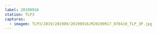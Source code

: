 ```yaml
---
label: 20190916
station: TLP3
capturas:
  - imagem: TLP3/2019/201909/20190916/M20190917_070410_TLP_3P.jpg
---
```

